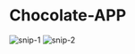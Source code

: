 # Chocolate-APP

![snip-1](https://user-images.githubusercontent.com/43855677/116387035-00346200-a838-11eb-9c37-75b306521955.PNG)
![snip-2](https://user-images.githubusercontent.com/43855677/116387041-032f5280-a838-11eb-84d4-b40908fe8cd5.PNG)
